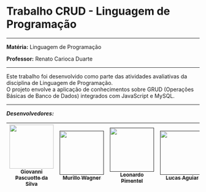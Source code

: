# Trabalho CRUD - Linguagem de Programação
***
**Matéria:** Linguagem de Programação 

**Professor:** Renato Carioca Duarte
***
Este trabalho foi desenvolvido como parte das atividades avaliativas da disciplina de Linguagem de Programação. <br>
O projeto envolve a aplicação de conhecimentos sobre GRUD (Operações Básicas de Banco de Dados) integrados com JavaScript e MySQL.

***
***Desenvolvedores:***  

| [<img src="https://avatars.githubusercontent.com/u/100391366?v=4" width=115><br><sub>Giovanni Pascuotte da Silva</sub>](https://github.com/gean12390) | [<img src="https://media.licdn.com/dms/image/v2/D4E03AQGP6g6LXOZxJA/profile-displayphoto-shrink_800_800/B4EZWmbDoCHcAg-/0/1742253866624?e=1750291200&v=beta&t=v1DLy8CWIUjolQvw9kY6MGeC_2sqBu02d-LwD0fgpuE" width=115><br><sub>Murillo Wagner</sub>]() | [<img src="https://media.licdn.com/dms/image/v2/D4E03AQFN38KbUIJBdw/profile-displayphoto-shrink_800_800/B4EZWnMpD3GgAg-/0/1742266864872?e=1750291200&v=beta&t=XYAxvuq9JblBc4hK5JqVT41LEJnIXfeOjvCd5jxQW8Y" width=115><br><sub>Leonardo Pimentel</sub>]() | [<img src="https://media.licdn.com/dms/image/v2/D4D03AQG5IADICtc1lw/profile-displayphoto-shrink_800_800/B4DZYXOdWdG4Ac-/0/1744146389446?e=1750291200&v=beta&t=sXsMaXJBfdca66lUzlEg3hBlo4Z3KXHppqBrC66Brnk" width=115><br><sub>Lucas Aguiar</sub>]() |[<img src="https://media.licdn.com/dms/image/v2/D4D03AQGn5qig7x2zmg/profile-displayphoto-shrink_800_800/profile-displayphoto-shrink_800_800/0/1693436763853?e=1750291200&v=beta&t=WeS4IIjLDRexweDDfJp-4nIqU4N-eede05UQdeOLr1A" width=115><br><sub>Gustavo Montico</sub>]() 
| :---: | :---: | :---: | :---: | :---: |
